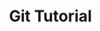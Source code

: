 ---
title: Git Tutorial
categories:
  - tutorials
tags:
  - tutorial
link: http://ajthor.github.io/files/Tutorial_Git.pdf
---